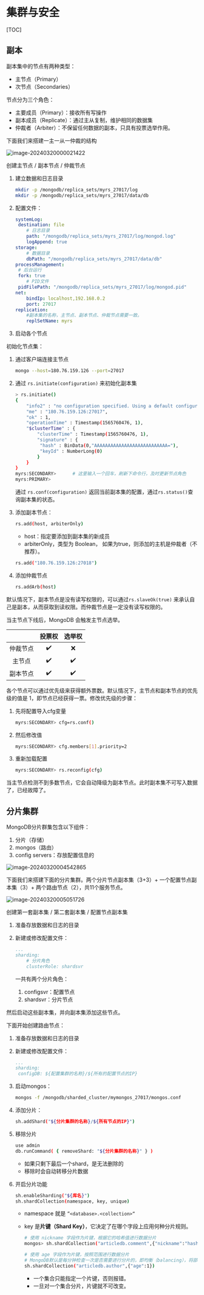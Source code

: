 # 集群与安全

[TOC]

## 副本

副本集中的节点有两种类型：

- 主节点（Primary）
- 次节点（Secondaries）

节点分为三个角色：

- 主要成员（Primary）：接收所有写操作
- 副本成员（Replicate）：通过主从复制，维护相同的数据集
- 仲裁者（Arbiter）：不保留任何数据的副本，只具有投票选举作用。



下面我们来搭建一主一从一仲裁的结构

![image-20240320000021422](assets/image-20240320000021422.png)



创建主节点 / 副本节点 / 仲裁节点

1. 建立数据和日志目录

   ~~~bash
   mkdir -p /mongodb/replica_sets/myrs_27017/log
   mkdir -p /mongodb/replica_sets/myrs_27017/data/db
   ~~~

2. 配置文件：

   ~~~yaml
   systemLog:
   	destination: file
       # 日志目录
       path: "/mongodb/replica_sets/myrs_27017/log/mongod.log"
       logAppend: true
   storage:	
       # 数据目录
       dbPath: "/mongodb/replica_sets/myrs_27017/data/db"
   processManagement:
   	# 后台运行
   	fork: true
       # PID文件
   	pidFilePath: "/mongodb/replica_sets/myrs_27017/log/mongod.pid"  
   net:
       bindIp: localhost,192.168.0.2
       port: 27017
   replication:
       #副本集的名称，主节点、副本节点、仲裁节点需要一致。
       replSetName: myrs
   ~~~

3. 启动各个节点



初始化节点集：

1. 通过客户端连接主节点

   ~~~bash
   mongo --host=180.76.159.126 --port=27017
   ~~~

2. 通过 `rs.initiate(configuration)` 来初始化副本集

   ~~~bash
   > rs.initiate()
   {
       "info2" : "no configuration specified. Using a default configuration forthe set",
       "me" : "180.76.159.126:27017",
       "ok" : 1,
       "operationTime" : Timestamp(1565760476, 1),
       "$clusterTime" : {
           "clusterTime" : Timestamp(1565760476, 1),
           "signature" : {
           	"hash" : BinData(0,"AAAAAAAAAAAAAAAAAAAAAAAAAAA="),
           	"keyId" : NumberLong(0)
           }
       }
   }
   myrs:SECONDARY>		# 这里输入一个回车，刷新下命令行，及时更新节点角色
   myrs:PRIMARY>
   ~~~

   通过 `rs.conf(configuration)` 返回当前副本集的配置，通过`rs.status()`查询副本集的状态。

3. 添加副本节点：

   ~~~bash
   rs.add(host, arbiterOnly)
   ~~~

   - host：指定要添加到副本集的新成员
   - arbiterOnly，类型为 Boolean， 如果为true，则添加的主机是仲裁者（不推荐）。

   ~~~bash
   rs.add("180.76.159.126:27018")
   ~~~

4. 添加仲裁节点

   ~~~bash
   rs.addArb(host)
   ~~~



默认情况下，副本节点是没有读写权限的，可以通过`rs.slaveOk(true)` 来承认自己是副本，从而获取到读权限。而仲裁节点是一定没有读写权限的。



当主节点下线后，MongoDB 会触发主节点选举。

|          | 投票权 | 选举权 |
| :------: | :----: | :----: |
| 仲裁节点 |   ✔️    |   ❌    |
|  主节点  |   ✔️    |   ✔️    |
| 副本节点 |   ✔️    |   ✔️    |



各个节点可以通过优先级来获得额外票数。默认情况下，主节点和副本节点的优先级的值是 1，即节点已经获得一票。修改优先级的步骤：

1. 先将配置导入cfg变量

   ~~~bash
   myrs:SECONDARY> cfg=rs.conf()
   ~~~

2. 然后修改值

   ~~~bash
   myrs:SECONDARY> cfg.members[1].priority=2
   ~~~

3. 重新加载配置

   ~~~bash
   myrs:SECONDARY> rs.reconfig(cfg)
   ~~~



当主节点检测不到多数节点，它会自动降级为副本节点。此时副本集不可写入数据了，已经故障了。

## 分片集群

MongoDB分片群集包含以下组件：

1. 分片（存储）
2. mongos（路由）
3. config servers：存放配置信息的



![image-20240320004542865](assets/image-20240320004542865.png)



下面我们来搭建下面的分片集群。两个分片节点副本集（3+3）+ 一个配置节点副本集（3）+ 两个路由节点（2），共11个服务节点。

![image-20240320005051726](assets/image-20240320005051726.png)



创建第一套副本集 / 第二套副本集 / 配置节点副本集

1. 准备存放数据和日志的目录

2. 新建或修改配置文件：

   ~~~yaml
   ...
   sharding:
       # 分片角色
       clusterRole: shardsvr
   ~~~

   一共有两个分片角色：

   1. configsvr：配置节点
   2. shardsvr：分片节点


然后启动这些副本集，并向副本集添加这些节点。



下面开始创建路由节点：

1. 准备存放数据和日志的目录

2. 新建或修改配置文件：

   ~~~yaml
   ...
   sharding:
   	configDB: ${配置集群的名称}/${所有的配置节点的IP}
   ~~~

3. 启动mongos：

   ~~~bash
   mongos -f /mongodb/sharded_cluster/mymongos_27017/mongos.conf
   ~~~

4. 添加分片：

   ~~~bash
   sh.addShard("${分片集群的名称}/${所有节点的IP}")
   ~~~

5. 移除分片

   ~~~bash
   use admin
   db.runCommand( { removeShard: "${分片集群的名称}" } )
   ~~~

   - 如果只剩下最后一个shard，是无法删除的
   - 移除时会自动转移分片数据

6. 开启分片功能

   ~~~bash
   sh.enableSharding("${库名}")
   sh.shardCollection(namespace, key, unique)
   ~~~

   - namespace 就是 `”<database>.<collection>“`

   - key 是**片键（Shard Key）**，它决定了在哪个字段上应用何种分片规则。

     ~~~bash
     # 使用 nickname 字段作为片键，根据它的哈希值进行数据分片
     mongos> sh.shardCollection("articledb.comment",{"nickname":"hashed"})
     
     # 使用 age 字段作为片键，按照范围进行数据分片
     # MongoDB默认是每分钟检查一次是否需要进行分片的，即均衡（balancing），将部分数据移动到其他分片。
     sh.shardCollection("articledb.author",{"age":1})
     ~~~

     - 一个集合只能指定一个片键，否则报错。
     - 一旦对一个集合分片，片键就不可改变。


